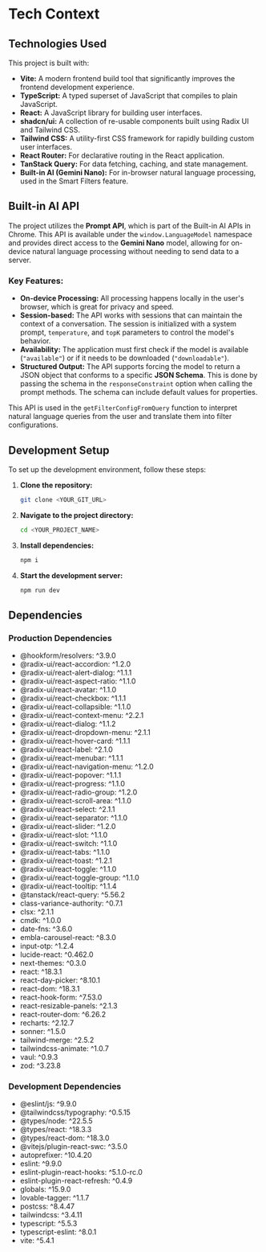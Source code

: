 # Tech Context

## Technologies Used

This project is built with:

- **Vite:** A modern frontend build tool that significantly improves the frontend development experience.
- **TypeScript:** A typed superset of JavaScript that compiles to plain JavaScript.
- **React:** A JavaScript library for building user interfaces.
- **shadcn/ui:** A collection of re-usable components built using Radix UI and Tailwind CSS.
- **Tailwind CSS:** A utility-first CSS framework for rapidly building custom user interfaces.
- **React Router:** For declarative routing in the React application.
- **TanStack Query:** For data fetching, caching, and state management.
- **Built-in AI (Gemini Nano):** For in-browser natural language processing, used in the Smart Filters feature.

## Built-in AI API

The project utilizes the **Prompt API**, which is part of the Built-in AI APIs in Chrome. This API is available under the `window.LanguageModel` namespace and provides direct access to the **Gemini Nano** model, allowing for on-device natural language processing without needing to send data to a server.

### Key Features:
- **On-device Processing:** All processing happens locally in the user's browser, which is great for privacy and speed.
- **Session-based:** The API works with sessions that can maintain the context of a conversation. The session is initialized with a system prompt, `temperature`, and `topK` parameters to control the model's behavior.
- **Availability:** The application must first check if the model is available (`"available"`) or if it needs to be downloaded (`"downloadable"`).
- **Structured Output:** The API supports forcing the model to return a JSON object that conforms to a specific **JSON Schema**. This is done by passing the schema in the `responseConstraint` option when calling the prompt methods. The schema can include default values for properties.

This API is used in the `getFilterConfigFromQuery` function to interpret natural language queries from the user and translate them into filter configurations.

## Development Setup

To set up the development environment, follow these steps:

1.  **Clone the repository:**
    ```sh
    git clone <YOUR_GIT_URL>
    ```
2.  **Navigate to the project directory:**
    ```sh
    cd <YOUR_PROJECT_NAME>
    ```
3.  **Install dependencies:**
    ```sh
    npm i
    ```
4.  **Start the development server:**
    ```sh
    npm run dev
    ```

## Dependencies

### Production Dependencies
- @hookform/resolvers: ^3.9.0
- @radix-ui/react-accordion: ^1.2.0
- @radix-ui/react-alert-dialog: ^1.1.1
- @radix-ui/react-aspect-ratio: ^1.1.0
- @radix-ui/react-avatar: ^1.1.0
- @radix-ui/react-checkbox: ^1.1.1
- @radix-ui/react-collapsible: ^1.1.0
- @radix-ui/react-context-menu: ^2.2.1
- @radix-ui/react-dialog: ^1.1.2
- @radix-ui/react-dropdown-menu: ^2.1.1
- @radix-ui/react-hover-card: ^1.1.1
- @radix-ui/react-label: ^2.1.0
- @radix-ui/react-menubar: ^1.1.1
- @radix-ui/react-navigation-menu: ^1.2.0
- @radix-ui/react-popover: ^1.1.1
- @radix-ui/react-progress: ^1.1.0
- @radix-ui/react-radio-group: ^1.2.0
- @radix-ui/react-scroll-area: ^1.1.0
- @radix-ui/react-select: ^2.1.1
- @radix-ui/react-separator: ^1.1.0
- @radix-ui/react-slider: ^1.2.0
- @radix-ui/react-slot: ^1.1.0
- @radix-ui/react-switch: ^1.1.0
- @radix-ui/react-tabs: ^1.1.0
- @radix-ui/react-toast: ^1.2.1
- @radix-ui/react-toggle: ^1.1.0
- @radix-ui/react-toggle-group: ^1.1.0
- @radix-ui/react-tooltip: ^1.1.4
- @tanstack/react-query: ^5.56.2
- class-variance-authority: ^0.7.1
- clsx: ^2.1.1
- cmdk: ^1.0.0
- date-fns: ^3.6.0
- embla-carousel-react: ^8.3.0
- input-otp: ^1.2.4
- lucide-react: ^0.462.0
- next-themes: ^0.3.0
- react: ^18.3.1
- react-day-picker: ^8.10.1
- react-dom: ^18.3.1
- react-hook-form: ^7.53.0
- react-resizable-panels: ^2.1.3
- react-router-dom: ^6.26.2
- recharts: ^2.12.7
- sonner: ^1.5.0
- tailwind-merge: ^2.5.2
- tailwindcss-animate: ^1.0.7
- vaul: ^0.9.3
- zod: ^3.23.8

### Development Dependencies
- @eslint/js: ^9.9.0
- @tailwindcss/typography: ^0.5.15
- @types/node: ^22.5.5
- @types/react: ^18.3.3
- @types/react-dom: ^18.3.0
- @vitejs/plugin-react-swc: ^3.5.0
- autoprefixer: ^10.4.20
- eslint: ^9.9.0
- eslint-plugin-react-hooks: ^5.1.0-rc.0
- eslint-plugin-react-refresh: ^0.4.9
- globals: ^15.9.0
- lovable-tagger: ^1.1.7
- postcss: ^8.4.47
- tailwindcss: ^3.4.11
- typescript: ^5.5.3
- typescript-eslint: ^8.0.1
- vite: ^5.4.1

